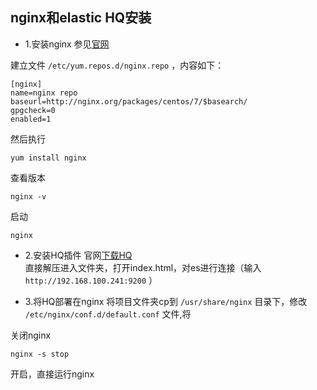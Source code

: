 ## nginx和elastic HQ安装

* 1.安装nginx
参见[官网](http://nginx.org/en/linux_packages.html)

建立文件 `/etc/yum.repos.d/nginx.repo` ，内容如下：

```
[nginx]
name=nginx repo
baseurl=http://nginx.org/packages/centos/7/$basearch/
gpgcheck=0
enabled=1
```

然后执行

```
yum install nginx
```

查看版本

```
nginx -v
```

启动

```
nginx
```

* 2.安装HQ插件
官网[下载HQ](https://github.com/royrusso/elasticsearch-HQ)  
直接解压进入文件夹，打开index.html，对es进行连接（输入 `http://192.168.100.241:9200` ）

* 3.将HQ部署在nginx
将项目文件夹cp到 `/usr/share/nginx` 目录下，修改 `/etc/nginx/conf.d/default.conf` 文件,将

关闭nginx

```
nginx -s stop
```

开启，直接运行nginx
